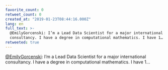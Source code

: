 ```yaml
---
favorite_count: 0
retweet_count: 0
created_at: "2019-01-23T08:44:16.000Z"
lang: en
full_text: >-
  @EmilyGorcenski: I’m a Lead Data Scientist for a major international
  consultancy. I have a degree in computational mathematics. I have 1…
retweeted: true
---
```


[@EmilyGorcenski](https://twitter.com/EmilyGorcenski): I’m a Lead Data Scientist
for a major international consultancy. I have a degree in computational
mathematics. I have 1…
